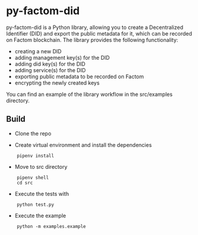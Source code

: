 # py-factom-did

py-factom-did is a Python library, allowing you to create a Decentralized Identifier (DID) and
export the public metadata for it, which can be recorded on Factom blockchain. The library provides the following functionality:

* creating a new DID
* adding management key(s) for the DID
* adding did key(s) for the DID
* adding service(s) for the DID
* exporting public metadata to be recorded on Factom
* encrypting the newly created keys

You can find an example of the library workflow in the src/examples directory.

## Build

* Clone the repo

* Create virtual environment and install the dependencies
```
	pipenv install
```

* Move to src directory
```
	pipenv shell
	cd src
```

* Execute the tests with
```
	python test.py
```

* Execute the example
```
	python -m examples.example
```